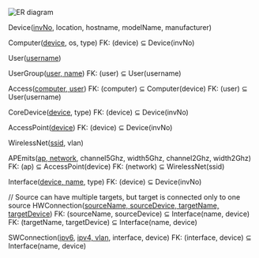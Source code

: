![ER diagram](/home/tomkys144/Downloads/er(7).png)

Device(<u>invNo</u>, location, hostname, modelName, manufacturer)

Computer(<u>device</u>, os, type)
	FK: (device) $\subseteq$ Device(invNo)

User(<u>username</u>)

UserGroup(<u>user, name</u>)
	FK: (user) $\subseteq$ User(username)

Access(<u>computer, user</u>)
	FK: (computer) $\subseteq$ Computer(device)
	FK: (user)  $\subseteq$ User(username)

CoreDevice(<u>device</u>, type)
	FK: (device) $\subseteq$ Device(invNo)

AccessPoint(<u>device</u>)
	FK: (device) $\subseteq$ Device(invNo)

WirelessNet(<u>ssid</u>, vlan)

APEmits(<u>ap, network</u>, channel5Ghz, width5Ghz, channel2Ghz, width2Ghz)
	FK: (ap) $\subseteq$ AccessPoint(device)
	FK: (network) $\subseteq$ WirelessNet(ssid)

Interface(<u>device, name</u>, type)
	FK: (device) $\subseteq$ Device(invNo)

// Source can have multiple targets, but target is connected only to one source
HWConnection(<u>sourceName, sourceDevice, targetName, targetDevice</u>)
	FK: (sourceName, sourceDevice) $\subseteq$ Interface(name, device) 
	FK: (targetName, targetDevice) $\subseteq$ Interface(name, device)

SWConnection(<u>ipv6</u>, <u>ipv4, vlan</u>, interface, device)
	FK: (interface, device) $\subseteq$ Interface(name, device) 